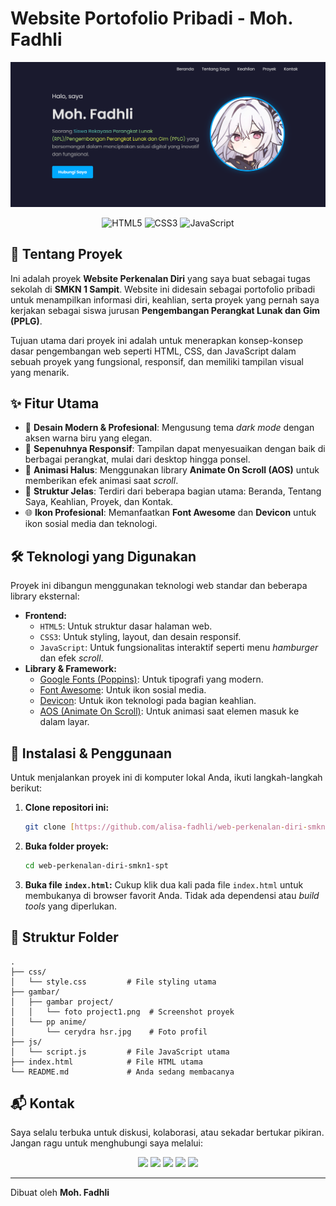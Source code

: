 # Website Portofolio Pribadi - Moh. Fadhli

![Pratinjau Website Portofolio](gambar/gambar%20project/foto%20project1.png)

<div align="center">

![HTML5](https://img.shields.io/badge/HTML5-%23E34F26.svg?style=for-the-badge&logo=html5&logoColor=white)
![CSS3](https://img.shields.io/badge/CSS3-%231572B6.svg?style=for-the-badge&logo=css3&logoColor=white)
![JavaScript](https://img.shields.io/badge/JavaScript-%23F7DF1E.svg?style=for-the-badge&logo=javascript&logoColor=black)

</div>

## 📖 Tentang Proyek

Ini adalah proyek **Website Perkenalan Diri** yang saya buat sebagai tugas sekolah di **SMKN 1 Sampit**. Website ini didesain sebagai portofolio pribadi untuk menampilkan informasi diri, keahlian, serta proyek yang pernah saya kerjakan sebagai siswa jurusan **Pengembangan Perangkat Lunak dan Gim (PPLG)**.

Tujuan utama dari proyek ini adalah untuk menerapkan konsep-konsep dasar pengembangan web seperti HTML, CSS, dan JavaScript dalam sebuah proyek yang fungsional, responsif, dan memiliki tampilan visual yang menarik.

## ✨ Fitur Utama

-   🎨 **Desain Modern & Profesional**: Mengusung tema *dark mode* dengan aksen warna biru yang elegan.
-   📱 **Sepenuhnya Responsif**: Tampilan dapat menyesuaikan dengan baik di berbagai perangkat, mulai dari desktop hingga ponsel.
-   🚀 **Animasi Halus**: Menggunakan library **Animate On Scroll (AOS)** untuk memberikan efek animasi saat *scroll*.
-   🧩 **Struktur Jelas**: Terdiri dari beberapa bagian utama: Beranda, Tentang Saya, Keahlian, Proyek, dan Kontak.
-   🌐 **Ikon Profesional**: Memanfaatkan **Font Awesome** dan **Devicon** untuk ikon sosial media dan teknologi.

## 🛠️ Teknologi yang Digunakan

Proyek ini dibangun menggunakan teknologi web standar dan beberapa library eksternal:

-   **Frontend:**
    -   `HTML5`: Untuk struktur dasar halaman web.
    -   `CSS3`: Untuk styling, layout, dan desain responsif.
    -   `JavaScript`: Untuk fungsionalitas interaktif seperti menu *hamburger* dan efek *scroll*.
-   **Library & Framework:**
    -   [Google Fonts (Poppins)](https://fonts.google.com/specimen/Poppins): Untuk tipografi yang modern.
    -   [Font Awesome](https://fontawesome.com/): Untuk ikon sosial media.
    -   [Devicon](https://devicons.github.io/devicon/): Untuk ikon teknologi pada bagian keahlian.
    -   [AOS (Animate On Scroll)](https://michalsnik.github.io/aos/): Untuk animasi saat elemen masuk ke dalam layar.

## 🚀 Instalasi & Penggunaan

Untuk menjalankan proyek ini di komputer lokal Anda, ikuti langkah-langkah berikut:

1.  **Clone repositori ini:**
    ```bash
    git clone [https://github.com/alisa-fadhli/web-perkenalan-diri-smkn1-spt.git](https://github.com/alisa-fadhli/web-perkenalan-diri-smkn1-spt.git)
    ```
2.  **Buka folder proyek:**
    ```bash
    cd web-perkenalan-diri-smkn1-spt
    ```
3.  **Buka file `index.html`:**
    Cukup klik dua kali pada file `index.html` untuk membukanya di browser favorit Anda. Tidak ada dependensi atau *build tools* yang diperlukan.

## 📂 Struktur Folder

```
.
├── css/
│   └── style.css         # File styling utama
├── gambar/
│   ├── gambar project/
│   │   └── foto project1.png  # Screenshot proyek
│   └── pp anime/
│       └── cerydra hsr.jpg    # Foto profil
├── js/
│   └── script.js         # File JavaScript utama
├── index.html            # File HTML utama
└── README.md             # Anda sedang membacanya
```

## 📬 Kontak

Saya selalu terbuka untuk diskusi, kolaborasi, atau sekadar bertukar pikiran. Jangan ragu untuk menghubungi saya melalui:

<div align="center">

<a href="https://github.com/alisa-fadhli" target="_blank"><img src="https://img.shields.io/badge/GitHub-181717?style=for-the-badge&logo=github&logoColor=white" /></a>
<a href="https://www.instagram.com/fadli_alisa331/" target="_blank"><img src="https://img.shields.io/badge/Instagram-E4405F?style=for-the-badge&logo=instagram&logoColor=white" /></a>
<a href="https://www.tiktok.com/@alisa.senpai331" target="_blank"><img src="https://img.shields.io/badge/TikTok-000000?style=for-the-badge&logo=tiktok&logoColor=white" /></a>
<a href="https://wa.me/6283142505054" target="_blank"><img src="https://img.shields.io/badge/WhatsApp-25D366?style=for-the-badge&logo=whatsapp&logoColor=white" /></a>
<a href="mailto:alisasenpai331@gmail.com"><img src="https://img.shields.io/badge/Gmail-D14836?style=for-the-badge&logo=gmail&logoColor=white" /></a>

</div>

---

Dibuat oleh **Moh. Fadhli** 
